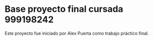 # Base proyecto final cursada 999198242
Este proyecto fue iniciado por Alex Puerta como trabajo práctico final.
